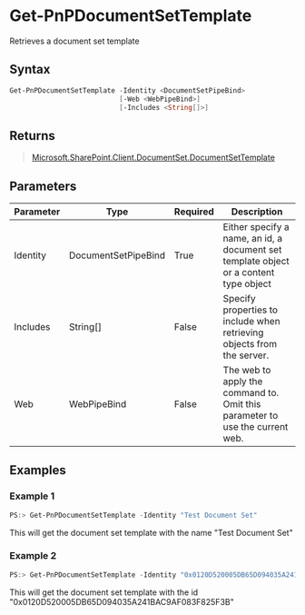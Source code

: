 # Get-PnPDocumentSetTemplate
Retrieves a document set template
## Syntax
```powershell
Get-PnPDocumentSetTemplate -Identity <DocumentSetPipeBind>
                           [-Web <WebPipeBind>]
                           [-Includes <String[]>]
```


## Returns
>[Microsoft.SharePoint.Client.DocumentSet.DocumentSetTemplate](https://msdn.microsoft.com/en-us/library/microsoft.sharepoint.client.documentset.documentsettemplate.aspx)

## Parameters
Parameter|Type|Required|Description
---------|----|--------|-----------
|Identity|DocumentSetPipeBind|True|Either specify a name, an id, a document set template object or a content type object|
|Includes|String[]|False|Specify properties to include when retrieving objects from the server.|
|Web|WebPipeBind|False|The web to apply the command to. Omit this parameter to use the current web.|
## Examples

### Example 1
```powershell
PS:> Get-PnPDocumentSetTemplate -Identity "Test Document Set"
```
This will get the document set template with the name "Test Document Set"

### Example 2
```powershell
PS:> Get-PnPDocumentSetTemplate -Identity "0x0120D520005DB65D094035A241BAC9AF083F825F3B"
```
This will get the document set template with the id "0x0120D520005DB65D094035A241BAC9AF083F825F3B"

